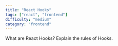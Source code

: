 ```yaml
---
title: "React Hooks"
tags: ["react", "frontend"]
difficulty: "medium"
category: "frontend"
---
```


What are React Hooks? Explain the rules of Hooks. 